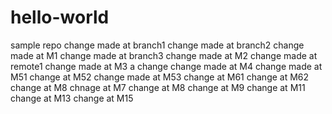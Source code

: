 # hello-world
sample repo
change made at branch1
change made at branch2
change made at M1
change made at branch3
change made at M2
change made at remote1
change made at M3
a change
change made at M4
change made at M51
change at M52
change made at M53
change at M61
change at M62
change at M8
chnage at M7
change at M8
change at M9
change at M11
change at M13
change at M15
